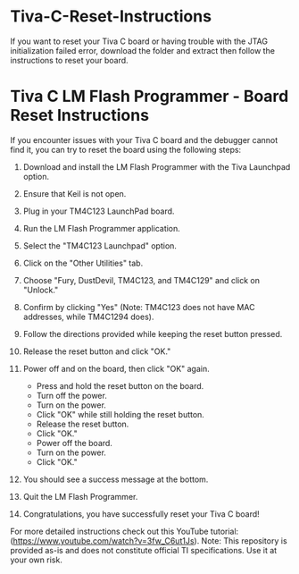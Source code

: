 # Tiva-C-Reset-Instructions
If you want to reset your Tiva C board or having trouble with the JTAG initialization failed error, download the folder and extract then follow the instructions to reset your board. 

# Tiva C LM Flash Programmer - Board Reset Instructions

If you encounter issues with your Tiva C board and the debugger cannot find it, you can try to reset the board using the following steps:

1. Download and install the LM Flash Programmer with the Tiva Launchpad option.

2. Ensure that Keil is not open.

3. Plug in your TM4C123 LaunchPad board.

4. Run the LM Flash Programmer application.

5. Select the "TM4C123 Launchpad" option.

6. Click on the "Other Utilities" tab.

7. Choose "Fury, DustDevil, TM4C123, and TM4C129" and click on "Unlock."

8. Confirm by clicking "Yes" (Note: TM4C123 does not have MAC addresses, while TM4C1294 does).

9. Follow the directions provided while keeping the reset button pressed.

10. Release the reset button and click "OK."

11. Power off and on the board, then click "OK" again.

    - Press and hold the reset button on the board.
    - Turn off the power.
    - Turn on the power.
    - Click "OK" while still holding the reset button.
    - Release the reset button.
    - Click "OK."
    - Power off the board.
    - Turn on the power.
    - Click "OK."

12. You should see a success message at the bottom.

13. Quit the LM Flash Programmer.

14. Congratulations, you have successfully reset your Tiva C board!

For more detailed instructions check out this YouTube tutorial:(https://www.youtube.com/watch?v=3fw_C6ut1Js).
Note: This repository is provided as-is and does not constitute official TI specifications. Use it at your own risk.
